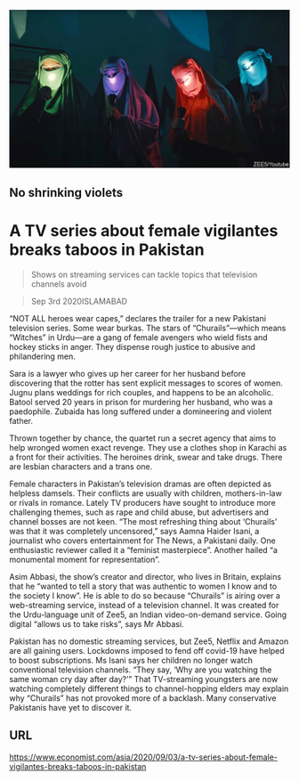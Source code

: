 ![](./images/20200905_ASP005_0.jpg)

## No shrinking violets

# A TV series about female vigilantes breaks taboos in Pakistan

> Shows on streaming services can tackle topics that television channels avoid

> Sep 3rd 2020ISLAMABAD

“NOT ALL heroes wear capes,” declares the trailer for a new Pakistani television series. Some wear burkas. The stars of “Churails”—which means “Witches” in Urdu—are a gang of female avengers who wield fists and hockey sticks in anger. They dispense rough justice to abusive and philandering men.

Sara is a lawyer who gives up her career for her husband before discovering that the rotter has sent explicit messages to scores of women. Jugnu plans weddings for rich couples, and happens to be an alcoholic. Batool served 20 years in prison for murdering her husband, who was a paedophile. Zubaida has long suffered under a domineering and violent father.

Thrown together by chance, the quartet run a secret agency that aims to help wronged women exact revenge. They use a clothes shop in Karachi as a front for their activities. The heroines drink, swear and take drugs. There are lesbian characters and a trans one.

Female characters in Pakistan’s television dramas are often depicted as helpless damsels. Their conflicts are usually with children, mothers-in-law or rivals in romance. Lately TV producers have sought to introduce more challenging themes, such as rape and child abuse, but advertisers and channel bosses are not keen. “The most refreshing thing about ‘Churails’ was that it was completely uncensored,” says Aamna Haider Isani, a journalist who covers entertainment for The News, a Pakistani daily. One enthusiastic reviewer called it a “feminist masterpiece”. Another hailed “a monumental moment for representation”.

Asim Abbasi, the show’s creator and director, who lives in Britain, explains that he “wanted to tell a story that was authentic to women I know and to the society I know”. He is able to do so because “Churails” is airing over a web-streaming service, instead of a television channel. It was created for the Urdu-language unit of Zee5, an Indian video-on-demand service. Going digital “allows us to take risks”, says Mr Abbasi.

Pakistan has no domestic streaming services, but Zee5, Netflix and Amazon are all gaining users. Lockdowns imposed to fend off covid-19 have helped to boost subscriptions. Ms Isani says her children no longer watch conventional television channels. “They say, ‘Why are you watching the same woman cry day after day?’” That TV-streaming youngsters are now watching completely different things to channel-hopping elders may explain why “Churails” has not provoked more of a backlash. Many conservative Pakistanis have yet to discover it.

## URL

https://www.economist.com/asia/2020/09/03/a-tv-series-about-female-vigilantes-breaks-taboos-in-pakistan
